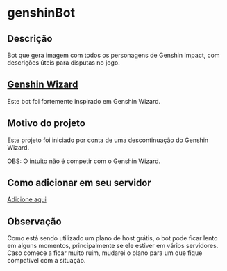 # genshinBot

## Descrição

Bot que gera imagem com todos os personagens de Genshin Impact, com descrições úteis para disputas no jogo.

## [Genshin Wizard](https://genshinwizard.com/)

Este bot foi fortemente inspirado em Genshin Wizard.

## Motivo do projeto

Este projeto foi iniciado por conta de uma descontinuação do Genshin Wizard.

OBS: O intuito não é competir com o Genshin Wizard.

## Como adicionar em seu servidor
[Adicione aqui](https://discord.com/api/oauth2/authorize?client_id=1138506125101240452&permissions=2147543040&scope=bot)

## Observação
Como está sendo utilizado um plano de host grátis, o bot pode ficar lento em alguns momentos, principalmente se ele estiver em vários servidores.
Caso comece a ficar muito ruim, mudarei o plano para um que fique compatível com a situação.
